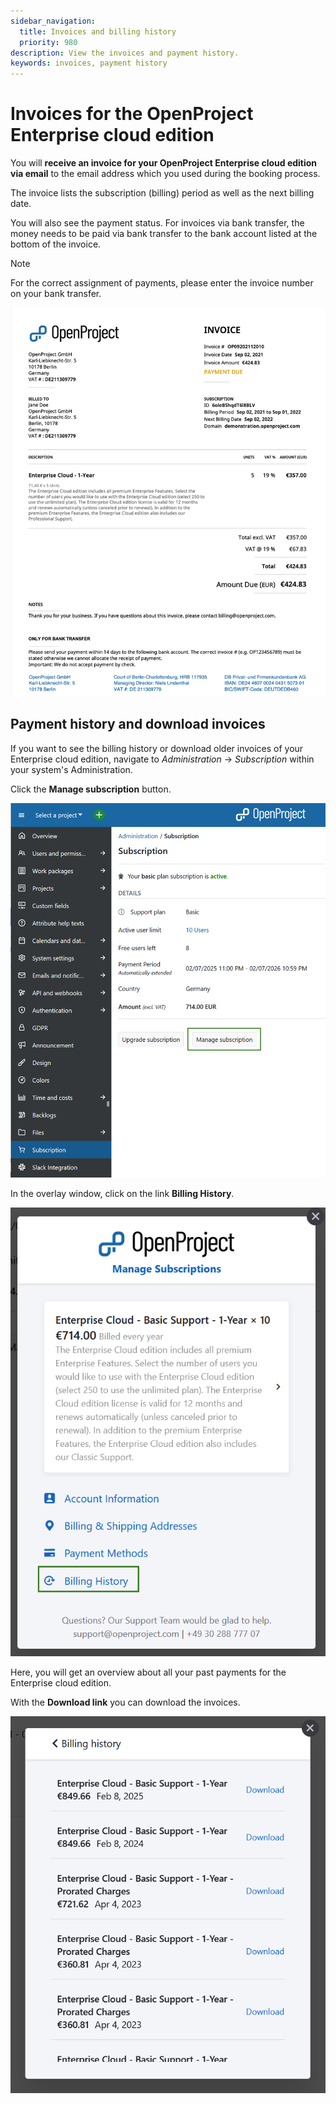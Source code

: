 ```yaml
---
sidebar_navigation:
  title: Invoices and billing history
  priority: 980
description: View the invoices and payment history.
keywords: invoices, payment history
---
```


# Invoices for the OpenProject Enterprise cloud edition

You will **receive an invoice for your OpenProject Enterprise cloud edition via email** to the email address which you used during the booking process.

The invoice lists the subscription (billing) period as well as the next billing date.

You will also see the payment status.
For invoices via bank transfer, the money needs to be paid via bank transfer to the bank account listed at the bottom of the invoice.

> [!NOTE]
> For the correct assignment of payments, please enter the  invoice number on your bank transfer.

![invoice](invoice.png)

## Payment history and download invoices

If you want to see the billing history or download older invoices of your Enterprise cloud edition, navigate to *Administration* -> *Subscription* within your system's Administration.

Click the **Manage subscription** button.

![Manage cloud subscription in OpenProject administration](openproject_enterprise_guide_manage_subscription.png)

In the overlay window, click on the link **Billing History**.

![Link to access the billing history for an OpenProject Enterprise cloud instance](openproject_enterprise_guide_billing_history.png)

Here, you will get an overview about all your past payments for the Enterprise cloud edition.

With the **Download link** you can download the invoices.

![Billing history for an OpenProject Enterprise cloud instance](openproject_enterprise_guide_billing_history_shown.png)
